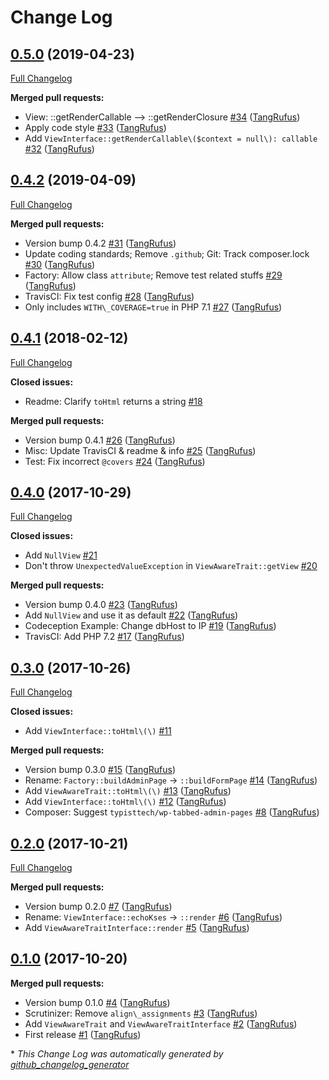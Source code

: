 # Change Log

## [0.5.0](https://github.com/TypistTech/wp-kses-view/tree/0.5.0) (2019-04-23)
[Full Changelog](https://github.com/TypistTech/wp-kses-view/compare/0.4.2...0.5.0)

**Merged pull requests:**

- View: ::getRenderCallable --\> ::getRenderClosure [\#34](https://github.com/TypistTech/wp-kses-view/pull/34) ([TangRufus](https://github.com/TangRufus))
- Apply code style [\#33](https://github.com/TypistTech/wp-kses-view/pull/33) ([TangRufus](https://github.com/TangRufus))
- Add `ViewInterface::getRenderCallable\($context = null\): callable` [\#32](https://github.com/TypistTech/wp-kses-view/pull/32) ([TangRufus](https://github.com/TangRufus))

## [0.4.2](https://github.com/TypistTech/wp-kses-view/tree/0.4.2) (2019-04-09)
[Full Changelog](https://github.com/TypistTech/wp-kses-view/compare/0.4.1...0.4.2)

**Merged pull requests:**

- Version bump 0.4.2 [\#31](https://github.com/TypistTech/wp-kses-view/pull/31) ([TangRufus](https://github.com/TangRufus))
- Update coding standards; Remove `.github`; Git: Track composer.lock [\#30](https://github.com/TypistTech/wp-kses-view/pull/30) ([TangRufus](https://github.com/TangRufus))
- Factory: Allow class `attribute`; Remove test related stuffs [\#29](https://github.com/TypistTech/wp-kses-view/pull/29) ([TangRufus](https://github.com/TangRufus))
- TravisCI: Fix test config [\#28](https://github.com/TypistTech/wp-kses-view/pull/28) ([TangRufus](https://github.com/TangRufus))
- Only includes `WITH\_COVERAGE=true` in PHP 7.1 [\#27](https://github.com/TypistTech/wp-kses-view/pull/27) ([TangRufus](https://github.com/TangRufus))

## [0.4.1](https://github.com/TypistTech/wp-kses-view/tree/0.4.1) (2018-02-12)
[Full Changelog](https://github.com/TypistTech/wp-kses-view/compare/0.4.0...0.4.1)

**Closed issues:**

- Readme: Clarify `toHtml` returns a string [\#18](https://github.com/TypistTech/wp-kses-view/issues/18)

**Merged pull requests:**

- Version bump 0.4.1 [\#26](https://github.com/TypistTech/wp-kses-view/pull/26) ([TangRufus](https://github.com/TangRufus))
- Misc: Update TravisCI & readme & info [\#25](https://github.com/TypistTech/wp-kses-view/pull/25) ([TangRufus](https://github.com/TangRufus))
- Test: Fix incorrect `@covers` [\#24](https://github.com/TypistTech/wp-kses-view/pull/24) ([TangRufus](https://github.com/TangRufus))

## [0.4.0](https://github.com/TypistTech/wp-kses-view/tree/0.4.0) (2017-10-29)
[Full Changelog](https://github.com/TypistTech/wp-kses-view/compare/0.3.0...0.4.0)

**Closed issues:**

- Add `NullView` [\#21](https://github.com/TypistTech/wp-kses-view/issues/21)
- Don't throw `UnexpectedValueException` in `ViewAwareTrait::getView` [\#20](https://github.com/TypistTech/wp-kses-view/issues/20)

**Merged pull requests:**

- Version bump 0.4.0 [\#23](https://github.com/TypistTech/wp-kses-view/pull/23) ([TangRufus](https://github.com/TangRufus))
- Add `NullView` and use it as default [\#22](https://github.com/TypistTech/wp-kses-view/pull/22) ([TangRufus](https://github.com/TangRufus))
- Codeception Example: Change dbHost to IP [\#19](https://github.com/TypistTech/wp-kses-view/pull/19) ([TangRufus](https://github.com/TangRufus))
- TravisCI: Add PHP 7.2 [\#17](https://github.com/TypistTech/wp-kses-view/pull/17) ([TangRufus](https://github.com/TangRufus))

## [0.3.0](https://github.com/TypistTech/wp-kses-view/tree/0.3.0) (2017-10-26)
[Full Changelog](https://github.com/TypistTech/wp-kses-view/compare/0.2.0...0.3.0)

**Closed issues:**

- Add `ViewInterface::toHtml\(\)` [\#11](https://github.com/TypistTech/wp-kses-view/issues/11)

**Merged pull requests:**

- Version bump 0.3.0 [\#15](https://github.com/TypistTech/wp-kses-view/pull/15) ([TangRufus](https://github.com/TangRufus))
- Rename: `Factory::buildAdminPage` -\> `::buildFormPage` [\#14](https://github.com/TypistTech/wp-kses-view/pull/14) ([TangRufus](https://github.com/TangRufus))
- Add `ViewAwareTrait::toHtml\(\)` [\#13](https://github.com/TypistTech/wp-kses-view/pull/13) ([TangRufus](https://github.com/TangRufus))
- Add `ViewInterface::toHtml\(\)` [\#12](https://github.com/TypistTech/wp-kses-view/pull/12) ([TangRufus](https://github.com/TangRufus))
- Composer: Suggest `typisttech/wp-tabbed-admin-pages` [\#8](https://github.com/TypistTech/wp-kses-view/pull/8) ([TangRufus](https://github.com/TangRufus))

## [0.2.0](https://github.com/TypistTech/wp-kses-view/tree/0.2.0) (2017-10-21)
[Full Changelog](https://github.com/TypistTech/wp-kses-view/compare/0.1.0...0.2.0)

**Merged pull requests:**

- Version bump 0.2.0 [\#7](https://github.com/TypistTech/wp-kses-view/pull/7) ([TangRufus](https://github.com/TangRufus))
- Rename: `ViewInterface::echoKses` -\> `::render` [\#6](https://github.com/TypistTech/wp-kses-view/pull/6) ([TangRufus](https://github.com/TangRufus))
- Add `ViewAwareTraitInterface::render` [\#5](https://github.com/TypistTech/wp-kses-view/pull/5) ([TangRufus](https://github.com/TangRufus))

## [0.1.0](https://github.com/TypistTech/wp-kses-view/tree/0.1.0) (2017-10-20)
**Merged pull requests:**

- Version bump 0.1.0 [\#4](https://github.com/TypistTech/wp-kses-view/pull/4) ([TangRufus](https://github.com/TangRufus))
- Scrutinizer: Remove `align\_assignments` [\#3](https://github.com/TypistTech/wp-kses-view/pull/3) ([TangRufus](https://github.com/TangRufus))
- Add `ViewAwareTrait` and `ViewAwareTraitInterface` [\#2](https://github.com/TypistTech/wp-kses-view/pull/2) ([TangRufus](https://github.com/TangRufus))
- First release [\#1](https://github.com/TypistTech/wp-kses-view/pull/1) ([TangRufus](https://github.com/TangRufus))



\* *This Change Log was automatically generated by [github_changelog_generator](https://github.com/skywinder/Github-Changelog-Generator)*